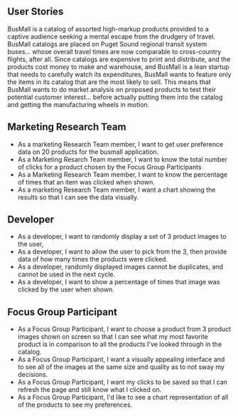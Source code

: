## User Stories
BusMall is a catalog of assorted high-markup products provided to a captive audience seeking a mental escape from the drudgery of travel. BusMall catalogs are placed on Puget Sound regional transit system buses… whose overall travel times are now comparable to cross-country flights, after all. Since catalogs are expensive to print and distribute, and the products cost money to make and warehouse, and BusMall is a lean startup that needs to carefully watch its expenditures, BusMall wants to feature only the items in its catalog that are the most likely to sell. This means that BusMall wants to do market analysis on proposed products to test their potential customer interest… before actually putting them into the catalog and getting the manufacturing wheels in motion.

## Marketing Research Team
* As a marketing Research Team member, I want to get user preference data on 20 products for the busmall application.
* As a Marketing Resarch Team member, I want to know the total number of clicks for a product chosen by the Focus Group Participants 
* As a Marketing Research Team member, I want to know the percentage of times that an item was clicked when shown.
* As a marketing Research Team member, I want a chart showing the results so that I can see the data visually.


## Developer
* As a developer, I want to randomly display a set of 3 product images to the user, 
* As a developer, I want to allow the user to pick from the 3, then provide data of how many times the products were clicked. 
* As a developer, randomly displayed images cannot be duplicates, and cannot be used in the next cycle. 
* As a developer, I want to show a percentage of times that image was clicked by the user when shown.


## Focus Group Participant
* As a Focus Group Participant, I want to choose a product from 3 product images shown on screen so that I can see what my most favorite product is in comparison to all the products I've looked through in the catalog.
* As a Focus Group Participant, I want a visually appealing interface and to see all of the images at the same size and quality as to not sway my decisions.
* As a Focus Group Participant, I want my clicks to be saved so that I can refresh the page and still know what I clicked on.
* As a Focus Group Participant, I'd like to see a chart representation of all of the products to see my preferences.

